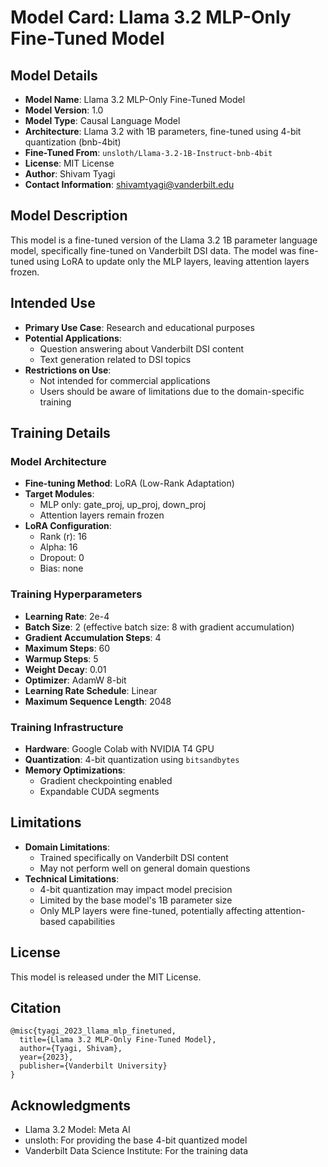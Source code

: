 # Model Card: Llama 3.2 MLP-Only Fine-Tuned Model

## Model Details

- **Model Name**: Llama 3.2 MLP-Only Fine-Tuned Model
- **Model Version**: 1.0
- **Model Type**: Causal Language Model
- **Architecture**: Llama 3.2 with 1B parameters, fine-tuned using 4-bit quantization (bnb-4bit)
- **Fine-Tuned From**: `unsloth/Llama-3.2-1B-Instruct-bnb-4bit`
- **License**: MIT License
- **Author**: Shivam Tyagi
- **Contact Information**: shivamtyagi@vanderbilt.edu

## Model Description

This model is a fine-tuned version of the Llama 3.2 1B parameter language model, specifically fine-tuned on Vanderbilt DSI data. The model was fine-tuned using LoRA to update only the MLP layers, leaving attention layers frozen.

## Intended Use

- **Primary Use Case**: Research and educational purposes
- **Potential Applications**:
  - Question answering about Vanderbilt DSI content
  - Text generation related to DSI topics
- **Restrictions on Use**:
  - Not intended for commercial applications
  - Users should be aware of limitations due to the domain-specific training

## Training Details

### Model Architecture
- **Fine-tuning Method**: LoRA (Low-Rank Adaptation)
- **Target Modules**: 
  - MLP only: gate_proj, up_proj, down_proj
  - Attention layers remain frozen
- **LoRA Configuration**:
  - Rank (r): 16
  - Alpha: 16
  - Dropout: 0
  - Bias: none

### Training Hyperparameters
- **Learning Rate**: 2e-4
- **Batch Size**: 2 (effective batch size: 8 with gradient accumulation)
- **Gradient Accumulation Steps**: 4
- **Maximum Steps**: 60
- **Warmup Steps**: 5
- **Weight Decay**: 0.01
- **Optimizer**: AdamW 8-bit
- **Learning Rate Schedule**: Linear
- **Maximum Sequence Length**: 2048

### Training Infrastructure
- **Hardware**: Google Colab with NVIDIA T4 GPU
- **Quantization**: 4-bit quantization using `bitsandbytes`
- **Memory Optimizations**: 
  - Gradient checkpointing enabled
  - Expandable CUDA segments

## Limitations

- **Domain Limitations**: 
  - Trained specifically on Vanderbilt DSI content
  - May not perform well on general domain questions
- **Technical Limitations**:
  - 4-bit quantization may impact model precision
  - Limited by the base model's 1B parameter size
  - Only MLP layers were fine-tuned, potentially affecting attention-based capabilities

## License

This model is released under the MIT License.

## Citation

```
@misc{tyagi_2023_llama_mlp_finetuned,
  title={Llama 3.2 MLP-Only Fine-Tuned Model},
  author={Tyagi, Shivam},
  year={2023},
  publisher={Vanderbilt University}
}
```

## Acknowledgments

- Llama 3.2 Model: Meta AI
- unsloth: For providing the base 4-bit quantized model
- Vanderbilt Data Science Institute: For the training data

